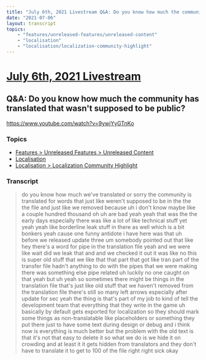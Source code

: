 ```yaml
---
title: "July 6th, 2021 Livestream Q&A: Do you know how much the community has translated that wasn't supposed to be public?"
date: "2021-07-06"
layout: transcript
topics:
    - "features/unreleased-features/unreleased-content"
    - "localisation"
    - "localisation/localization-community-highlight"
---
```

# [July 6th, 2021 Livestream](../2021-07-06.md)
## Q&A: Do you know how much the community has translated that wasn't supposed to be public?
https://www.youtube.com/watch?v=9ywjYyGTnKo

### Topics
* [Features > Unreleased Features > Unreleased Content](../topics/features/unreleased-features/unreleased-content.md)
* [Localisation](../topics/localisation.md)
* [Localisation > Localization Community Highlight](../topics/localisation/localization-community-highlight.md)

### Transcript

> do you know how much we've translated or sorry the community is translated for words that just like weren't supposed to be in the the the file and just like we removed because uh i don't know maybe like a couple hundred thousand oh uh are bad yeah yeah that was the the early days especially there was like a lot of like technical stuff yet yeah yeah like borderline leak stuff in there as well which is a bit bonkers yeah cause one funny antidote i have here was that uh before we released update three um somebody pointed out that like hey there's a word for pipe in the translation file yeah and we were like wait did we leak that and and we checked it out it was like no this is super old stuff that we like that that part that got like tran part of the transfer file hadn't anything to do with the pipes that we were making there was something else pipe related uh luckily no one caught on that yeah but uh yeah so sometimes there might be things in the translation file that's just like old stuff that we haven't removed from the translation file there's still so many left arrows especially after update for sec yeah the thing is that's part of my job to kind of tell the development team that everything that they write in the game uh basically by default gets exported for localization so they should mark some things as non-translatable like placeholders or something they put there just to have some text during design or debug and i think now is everything is much better but the problem with the old text is that it's not that easy to delete it so what we do is we hide it on crowding and at least it it gets hidden from translators and they don't have to translate it to get to 100 of the file right right sick okay
